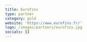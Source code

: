 ```yaml
---
title: Eurofins
type: partner
category: gold
website: 'https://www.eurofins.fr/'
logo: /images/partners/eurofins.jpg
socials: []
---
```

